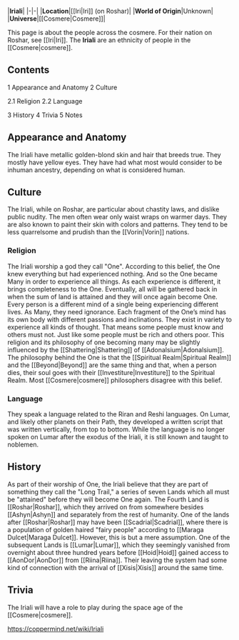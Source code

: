 |**Iriali**|
|-|-|
|**Location**|[[Iri\|Iri]] (on Roshar)|
|**World of Origin**|Unknown|
|**Universe**|[[Cosmere\|Cosmere]]|

This page is about the people across the cosmere. For their nation on Roshar, see [[Iri\|Iri]].
The **Iriali** are an ethnicity of people in the [[Cosmere\|cosmere]].

## Contents

1 Appearance and Anatomy
2 Culture

2.1 Religion
2.2 Language


3 History
4 Trivia
5 Notes


## Appearance and Anatomy
The Iriali have metallic golden-blond skin and hair that breeds true. They mostly have yellow eyes. They have had what most would consider to be inhuman ancestry, depending on what is considered human.

## Culture
The Iriali, while on Roshar, are particular about chastity laws, and dislike public nudity. The men often wear only waist wraps on warmer days. They are also known to paint their skin with colors and patterns. They tend to be less quarrelsome and prudish than the [[Vorin\|Vorin]] nations.

### Religion
The Iriali worship a god they call "One". According to this belief, the One knew everything but had experienced nothing. And so the One became Many in order to experience all things. As each experience is different, it brings completeness to the One. Eventually, all will be gathered back in when the sum of land is attained and they will once again become One. Every person is a different mind of a single being experiencing different lives. As Many, they need ignorance. Each fragment of the One’s mind has its own body with different passions and inclinations. They exist in variety to experience all kinds of thought. That means some people must know and others must not. Just like some people must be rich and others poor.
This religion and its philosophy of one becoming many may be slightly influenced by the [[Shattering\|Shattering]] of [[Adonalsium\|Adonalsium]]. The philosophy behind the One is that the [[Spiritual Realm\|Spiritual Realm]] and the [[Beyond\|Beyond]] are the same thing and that, when a person dies, their soul goes with their [[Investiture\|Investiture]] to the Spiritual Realm. Most [[Cosmere\|cosmere]] philosophers disagree with this belief.

### Language
They speak a language related to the Riran and Reshi languages.
On Lumar, and likely other planets on their Path, they developed a written script that was written vertically, from top to bottom. While the language is no longer spoken on Lumar after the exodus of the Iriali, it is still known and taught to noblemen.

## History
As part of their worship of One, the Iriali believe that they are part of something they call the "Long Trail," a series of seven Lands which all must be "attained" before they will become One again. The Fourth Land is [[Roshar\|Roshar]], which they arrived on from somewhere besides [[Ashyn\|Ashyn]] and separately from the rest of humanity.
One of the lands after [[Roshar\|Roshar]] may have been [[Scadrial\|Scadrial]], where there is a population of golden haired "fairy people" according to [[Maraga Dulcet\|Maraga Dulcet]]. However, this is but a mere assumption.
One of the subsequent Lands is [[Lumar\|Lumar]], which they seemingly vanished from overnight about three hundred years before [[Hoid\|Hoid]] gained access to [[AonDor\|AonDor]] from [[Riina\|Riina]]. Their leaving the system had some kind of connection with the arrival of [[Xisis\|Xisis]] around the same time.

## Trivia
The Iriali will have a role to play during the space age of the [[Cosmere\|cosmere]].


https://coppermind.net/wiki/Iriali